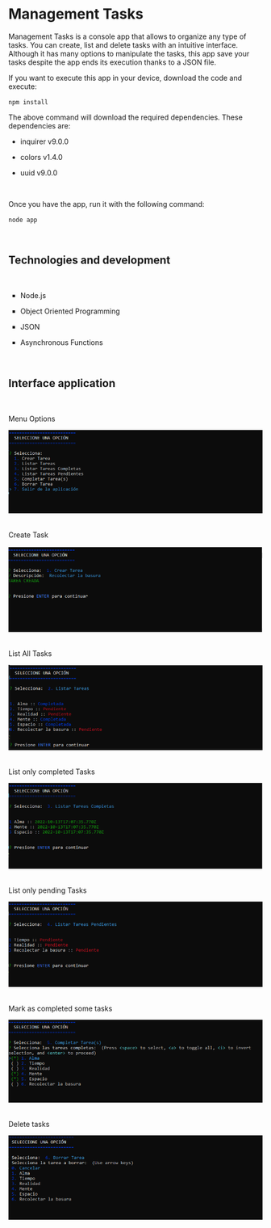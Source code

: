 <h1>Management Tasks</h1>

<p>Management Tasks is a console app that allows to organize any type of tasks. You can create, list and delete tasks with an intuitive interface. Although it has many options to manipulate the tasks, this app save your tasks despite the app ends its execution thanks to a JSON file.</p>

<p>If you want to execute this app in your device, download the code and execute:</p>

```
npm install
```

The above command will download the required dependencies. These dependencies are:

<ul>
<li>
<p>inquirer v9.0.0</p>
</li>
<li>
<p>colors v1.4.0</p>
</li>
<li>
<p>uuid v9.0.0</p>
</li>
</ul>
<br>

<p>Once you have the app, run it with the following command: </p>

```
node app
```
<br>

<h2>Technologies and development</h2>
<br>
<ul style="list-style: square;">
<li>
      <p>Node.js</p>
</li>
<li>
      <p>Object Oriented Programming</p>
</li>
<li>
      <p>JSON</p>
</li>
<li>
      <p>Asynchronous Functions</p>
</li>
</ul>
<br>

<h2>Interface application</h2>
<br>

<p>Menu Options</p>
<img src="./assets/img/choose.png" alt="Menu options" />
<br>
<br>

<p>Create Task</p>
<img src="./assets/img/create.png" alt="Create option" />
<br>
<br>

<p>List All Tasks</p>
<img src="./assets/img/list.png" alt="List option" />
<br>
<br>

<p>List only completed Tasks</p>
<img src="./assets/img/completed.png" alt="List completed option" />
<br>
<br>

<p>List only pending Tasks</p>
<img src="./assets/img/pending.png" alt="List pending option" />
<br>
<br>

<p>Mark as completed some tasks</p>
<img src="./assets/img/complete-tasks.png" alt="Mark as completed option" />
<br>
<br>

<p>Delete tasks</p>
<img src="./assets/img/delete.png" alt="Delete option" />
<br>
<br>